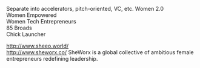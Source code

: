 Separate into accelerators, pitch-oriented, VC,  etc. 
Women 2.0  
Women Empowered  
Women Tech Entrepreneurs  
85 Broads  
Chick Launcher  

http://www.sheeo.world/  
http://www.sheworx.co/
SheWorx is a global collective of ambitious female entrepreneurs redefining leadership.